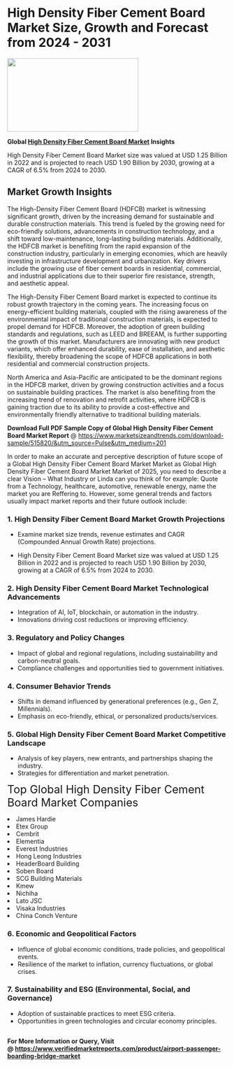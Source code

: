<H1>High Density Fiber Cement Board Market Size, Growth and Forecast from 2024 - 2031</H1><img class="aligncenter size-medium wp-image-584254" src="https://thirdeyenews.in/wp-content/uploads/2024/09/Global-Market-Research-300x168.jpeg" alt="" width="300" height="168" /><p><strong>Global&nbsp;<a href="https://www.marketsizeandtrends.com/download-sample/515820/&amp;utm_source=Pulse&amp;utm_medium=201">High Density Fiber Cement Board Market</a> Insights</strong></p><p>High Density Fiber Cement Board Market size was valued at USD 1.25 Billion in 2022 and is projected to reach USD 1.90 Billion by 2030, growing at a CAGR of 6.5% from 2024 to 2030.</p><p><h2>Market Growth Insights</h2> <p>The High-Density Fiber Cement Board (HDFCB) market is witnessing significant growth, driven by the increasing demand for sustainable and durable construction materials. This trend is fueled by the growing need for eco-friendly solutions, advancements in construction technology, and a shift toward low-maintenance, long-lasting building materials. Additionally, the HDFCB market is benefiting from the rapid expansion of the construction industry, particularly in emerging economies, which are heavily investing in infrastructure development and urbanization. Key drivers include the growing use of fiber cement boards in residential, commercial, and industrial applications due to their superior fire resistance, strength, and aesthetic appeal.</p> <p><a href="#"></a></p> <p>The High-Density Fiber Cement Board market is expected to continue its robust growth trajectory in the coming years. The increasing focus on energy-efficient building materials, coupled with the rising awareness of the environmental impact of traditional construction materials, is expected to propel demand for HDFCB. Moreover, the adoption of green building standards and regulations, such as LEED and BREEAM, is further supporting the growth of this market. Manufacturers are innovating with new product variants, which offer enhanced durability, ease of installation, and aesthetic flexibility, thereby broadening the scope of HDFCB applications in both residential and commercial construction projects.</p> <p>North America and Asia-Pacific are anticipated to be the dominant regions in the HDFCB market, driven by growing construction activities and a focus on sustainable building practices. The market is also benefiting from the increasing trend of renovation and retrofit activities, where HDFCB is gaining traction due to its ability to provide a cost-effective and environmentally friendly alternative to traditional building materials.</p> <p></p><p><span class=""><strong>Download Full PDF Sample Copy of Global High Density Fiber Cement Board Market Report</strong> @ <a href="https://www.marketsizeandtrends.com/download-sample/515820/&amp;utm_source=Pulse&amp;utm_medium=201" target="_blank">https://www.marketsizeandtrends.com/download-sample/515820/&amp;utm_source=Pulse&amp;utm_medium=201</a></span></p><p>In order to make an accurate and perceptive description of future scope of a Global&nbsp;High Density Fiber Cement Board Market Market as Global&nbsp;High Density Fiber Cement Board Market Market of 2025, you need to describe a clear Vision &ndash; What Industry or Linda can you think of for example: Quote from a Technology, healthcare, automotive, renewable energy, name the market you are Reffering to. However, some general trends and factors usually impact market reports and their future outlook include:</p><h3>1.&nbsp;<strong>High Density Fiber Cement Board Market Growth Projections</strong></h3><ul><li>Examine market size trends, revenue estimates and CAGR (Compounded Annual Growth Rate) projections.</li><li><p>High Density Fiber Cement Board Market size was valued at USD 1.25 Billion in 2022 and is projected to reach USD 1.90 Billion by 2030, growing at a CAGR of 6.5% from 2024 to 2030.</p></li></ul><h3>2.&nbsp;<strong>High Density Fiber Cement Board Market Technological Advancements</strong></h3><ul><li>Integration of AI, IoT, blockchain, or automation in the industry.</li><li>Innovations driving cost reductions or improving efficiency.</li></ul><h3>3.&nbsp;<strong>Regulatory and Policy Changes</strong></h3><ul><li>Impact of global and regional regulations, including sustainability and carbon-neutral goals.</li><li>Compliance challenges and opportunities tied to government initiatives.</li></ul><h3>4.&nbsp;<strong>Consumer Behavior Trends</strong></h3><ul><li>Shifts in demand influenced by generational preferences (e.g., Gen Z, Millennials).</li><li>Emphasis on eco-friendly, ethical, or personalized products/services.</li></ul><h3>5.&nbsp;<strong>Global High Density Fiber Cement Board Market Competitive Landscape</strong></h3><ul><li>Analysis of key players, new entrants, and partnerships shaping the industry.</li><li>Strategies for differentiation and market penetration.</li></ul><p data-pm-slice="1 1 []"><span style="color: inherit; font-family: inherit; font-size: 25px;">Top Global High Density Fiber Cement Board Market Companies</span></p><div class="" data-test-id=""><p><li>James Hardie</li><li> Etex Group</li><li> Cembrit</li><li> Elementia</li><li> Everest Industries</li><li> Hong Leong Industries</li><li> HeaderBoard Building</li><li> Soben Board</li><li> SCG Building Materials</li><li> Kmew</li><li> Nichiha</li><li> Lato JSC</li><li> Visaka Industries</li><li> China Conch Venture</li></p></div><h3>6.&nbsp;<strong>Economic and Geopolitical Factors</strong></h3><ul><li>Influence of global economic conditions, trade policies, and geopolitical events.</li><li>Resilience of the market to inflation, currency fluctuations, or global crises.</li></ul><h3>7.&nbsp;<strong>Sustainability and ESG (Environmental, Social, and Governance)</strong></h3><ul><li>Adoption of sustainable practices to meet ESG criteria.</li><li>Opportunities in green technologies and circular economy principles.</li></ul><h2><strong style="font-size: 14px;">For More Information or Query, Visit @&nbsp;</strong><a style="background-color: #ffffff; font-size: 14px;" href="https://www.marketsizeandtrends.com/report/high-density-fiber-cement-board-market/" target="_blank">https://www.verifiedmarketreports.com/product/airport-passenger-boarding-bridge-market</a></h2>
